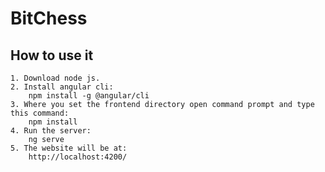 # BitChess

## How to use it
	1. Download node js.
	2. Install angular cli:
		npm install -g @angular/cli
	3. Where you set the frontend directory open command prompt and type this command:
		npm install
	4. Run the server:
		ng serve
	5. The website will be at:
		http://localhost:4200/